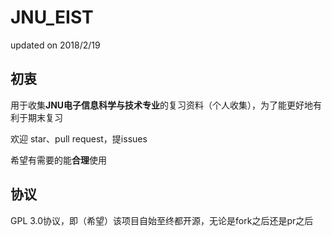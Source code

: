 # JNU_EIST

updated on 2018/2/19

## 初衷
用于收集**JNU电子信息科学与技术专业**的复习资料（个人收集），为了能更好地有利于期末复习

欢迎 star、pull request，提issues

希望有需要的能**合理**使用

## 协议

GPL 3.0协议，即（希望）该项目自始至终都开源，无论是fork之后还是pr之后
